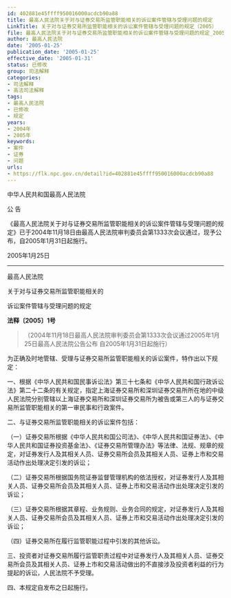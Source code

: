 ```yaml
---
id: 402881e45ffff950016000acdcb90a88
title: 最高人民法院关于对与证券交易所监管职能相关的诉讼案件管辖与受理问题的规定
LinkTitle: 关于对与证券交易所监管职能相关的诉讼案件管辖与受理问题的规定（2005）
file: 最高人民法院关于对与证券交易所监管职能相关的诉讼案件管辖与受理问题的规定_20050125_402881e45ffff950016000acdcb90a88.docx
author: 最高人民法院
date: '2005-01-25'
publication_date: '2005-01-25'
effective_date: '2005-01-31'
status: 已修改
group: 司法解释
categories:
- 司法解释
- 高法司法解释
tags:
- 最高人民法院
- 已修改
- 规定
years:
- 2004年
- 2005年
keywords:
- 案件
- 证券
- 问题
urls:
- https://flk.npc.gov.cn/detail?id=402881e45ffff950016000acdcb90a88
---
```


中华人民共和国最高人民法院

公 告

《最高人民法院关于对与证券交易所监管职能相关的诉讼案件管辖与受理问题的规定》已于2004年11月18日由最高人民法院审判委员会第1333次会议通过，现予公布，自2005年1月31日起施行。

2005年1月25日

---

最高人民法院

关于对与证券交易所监管职能相关的

诉讼案件管辖与受理问题的规定

**法释〔2005〕1号**

> （2004年11月18日最高人民法院审判委员会第1333次会议通过2005年1月25日最高人民法院公告公布 自2005年1月31日起施行）

为正确及时地管辖、受理与证券交易所监管职能相关的诉讼案件，特作出以下规定：

一、根据《中华人民共和国民事诉讼法》第三十七条和《中华人民共和国行政诉讼法》第二十二条的有关规定，指定上海证券交易所和深圳证券交易所所在地的中级人民法院分别管辖以上海证券交易所和深圳证券交易所为被告或第三人的与证券交易所监管职能相关的第一审民事和行政案件。

二、与证券交易所监管职能相关的诉讼案件包括：

（一）证券交易所根据《中华人民共和国公司法》、《中华人民共和国证券法》、《中华人民共和国证券投资基金法》、《证券交易所管理办法》等法律、法规、规章的规定，对证券发行人及其相关人员、证券交易所会员及其相关人员、证券上市和交易活动作出处理决定引发的诉讼；

（二）证券交易所根据国务院证券监督管理机构的依法授权，对证券发行人及其相关人员、证券交易所会员及其相关人员、证券上市和交易活动作出处理决定引发的诉讼；

（三）证券交易所根据其章程、业务规则、业务合同的规定，对证券发行人及其相关人员、证券交易所会员及其相关人员、证券上市和交易活动作出处理决定引发的诉讼；

（四）证券交易所在履行监管职能过程中引发的其他诉讼。

三、投资者对证券交易所履行监管职责过程中对证券发行人及其相关人员、证券交易所会员及其相关人员、证券上市和交易活动做出的不直接涉及投资者利益的行为提起的诉讼，人民法院不予受理。

四、本规定自发布之日起施行。
